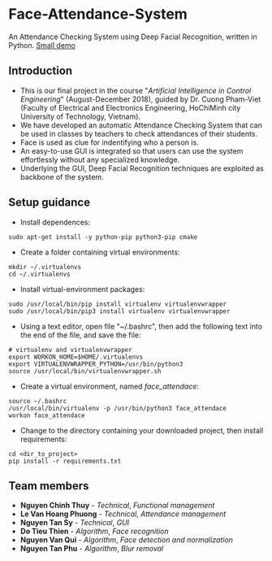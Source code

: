 # Face-Attendance-System
An Attendance Checking System using Deep Facial Recognition, written in Python.
[Small demo](https://www.youtube.com/watch?v=XzDDHDtsNwk)


## Introduction
* This is our final project in the course "*Artificial Intelligence in Control Engineering*" (August-December 2018), guided by Dr. Cuong Pham-Viet (Faculty of Electrical and Electronics Engineering, HoChiMinh city University of Technology, Vietnam).
* We have developed an automatic Attendance Checking System that can be used in classes by teachers to check attendances of their students.
* Face is used as clue for indentifying who a person is.
* An easy-to-use GUI is integrated so that users can use the system effortlessly without any specialized knowledge.
* Underlying the GUI, Deep Facial Recognition techniques are exploited as backbone of the system.


## Setup guidance
* Install dependences:
```
sudo apt-get install -y python-pip python3-pip cmake
```
* Create a folder containing virtual environments:
```
mkdir ~/.virtualenvs
cd ~/.virtualenvs
```
* Install virtual-environment packages:
```
sudo /usr/local/bin/pip install virtualenv virtualenvwrapper
sudo /usr/local/bin/pip3 install virtualenv virtualenvwrapper
```
* Using a text editor, open file "~/.bashrc", then add the following text into the end of the file, and save the file:
```
# virtualenv and virtualenvwrapper
export WORKON_HOME=$HOME/.virtualenvs
export VIRTUALENVWRAPPER_PYTHON=/usr/bin/python3
source /usr/local/bin/virtualenvwrapper.sh
```
* Create a virtual environment, named *face_attendace*:
```
source ~/.bashrc
/usr/local/bin/virtualenv -p /usr/bin/python3 face_attendace
workon face_attendace
```
* Change to the directory containing your downloaded project, then install requirements:
```
cd <dir_to_project>
pip install -r requirements.txt
```


## Team members

* **Nguyen Chinh Thuy** - *Technical*, *Functional management*
* **Le Van Hoang Phuong** - *Technical*, *Attendance management*
* **Nguyen Tan Sy** - *Technical*, *GUI*
* **Do Tieu Thien** - *Algorithm*, *Face recognition*
* **Nguyen Van Qui** - *Algorithm*, *Face detection and normalization*
* **Nguyen Tan Phu** - *Algorithm*, *Blur removal*
